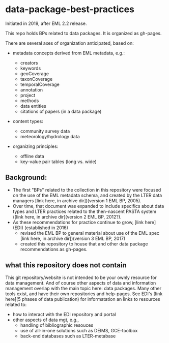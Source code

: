 # data-package-best-practices

Initiated in 2019, after EML 2.2 release. 

This repo holds BPs related to data packages. It is organized as gh-pages. 

There are several axes of organization anticipated, based on:

- metadata concepts derived from EML metadata, e.g.:
  - creators
  - keywords
  - geoCoverage 
  - taxonCoverage
  - temporalCoverage
  - annotation
  - project
  - methods
  - data entities
  - citations of papers (in a data package)
  
- content types:
  - community survey data
  - meteorology/hydrology data
  
- organizing principles:
  - offline data
  - key-value pair tables (long vs. wide)



## Background:
- The first "BPs" related to the collection in this repository were focused on the use of the EML metadata schema, and created by the LTER data managers [link here, in archive dir])(version 1 EML BP, 2005). 
- Over time, that document was expanded to include specifics about data types and LTER practices related to the then-nascent PASTA system ([link here, in archive dir](version 2 EML BP, 2012?).  
- As these recommendations for practice continue to grow, [link here] (EDI) (established in 2016) 
  - revised the EML BP to general material about use of the EML spec [link here, in archive dir])(version 3 EML BP, 2017)
  - created this repository to house that and other data package recommendations as gh-pages.
  
  
## what this repository does not contain
This git repository/website is not intended to be your ownly resource for data management. And of course other aspects of data and information management overlap with the main topic here: data packages. Many other tools exist, and have their own repositories and help-pages. See EDI's [link here](5 phases of data publication) for informatation an links to resources related to:
- how to interact with the EDI repository and portal
- other aspects of data mgt, e.g., 
  - handling of bibliographic resouces
  - use of all-in-one solutions such as DEIMS, GCE-toolbox
  - back-end databases such as LTER-metabase
